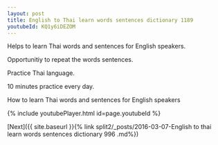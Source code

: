 ```yaml
---
layout: post
title: English to Thai learn words sentences dictionary 1189 
youtubeId: KQ1y6iDEZOM
---
```

 
 
Helps to learn Thai words and sentences for English speakers.

Opportunitiy to repeat the words sentences. 

Practice Thai language. 
 
10 minutes practice every day. 
 
How to learn Thai words and sentences for English speakers 
 
{% include youtubePlayer.html id=page.youtubeId %}
 
 
[Next]({{ site.baseurl }}{% link  split2/_posts/2016-03-07-English to thai learn words sentences dictionary 996 .md%})
 
